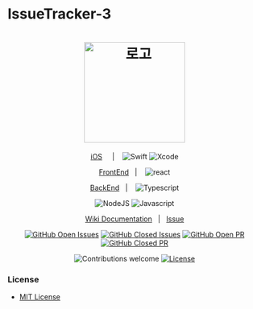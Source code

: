 # IssueTracker-3

<h1 align="center">
  <img src="https://simpleicons.org/icons/github.svg" width=200 alt="로고" />
</h1>

<div align="center">

[iOS](https://github.com/boostcamp-2020/IssueTracker-3/tree/master/iOS)&nbsp;&nbsp;&nbsp;&nbsp;&nbsp;|&nbsp;&nbsp;&nbsp; 
![Swift](https://img.shields.io/badge/swift-v5.1-orange?logo=swift)
![Xcode](https://img.shields.io/badge/xcode-v12.1-blue?logo=xcode)

[FrontEnd](https://github.com/boostcamp-2020/IssueTracker-3/tree/master/FE)&nbsp;&nbsp;&nbsp;|&nbsp;&nbsp;&nbsp; ![react](https://img.shields.io/badge/react-0.0-9cf?logo=react)

[BackEnd](https://github.com/boostcamp-2020/IssueTracker-3/tree/master/BE)&nbsp;&nbsp;&nbsp;|&nbsp;&nbsp;&nbsp; ![Typescript](https://img.shields.io/badge/typescript-v4.0.3-white?logo=typescript) 

![NodeJS](https://img.shields.io/badge/node.js-v12.18.3-green?logo=node.js)
![Javascript](https://img.shields.io/badge/javascript-ES6+-yellow?logo=javascript) 

[Wiki Documentation](https://github.com/boostcamp-2020/IssueTracker-3/wiki)&nbsp;&nbsp;&nbsp;|&nbsp;&nbsp;&nbsp;[Issue](https://github.com/boostcamp-2020/IssueTracker-3/issues)

[![GitHub Open Issues](https://img.shields.io/github/issues-raw/boostcamp-2020/IssueTracker-3?color=green)](https://github.com/boostcamp-2020/IssueTracker-3/issues)
[![GitHub Closed Issues](https://img.shields.io/github/issues-closed-raw/boostcamp-2020/IssueTracker-3?color=red)](https://github.com/boostcamp-2020/IssueTracker-3/issues)
[![GitHub Open PR](https://img.shields.io/github/issues-pr-raw/boostcamp-2020/IssueTracker-3?color=green)](https://github.com/boostcamp-2020/IssueTracker-3/issues)
[![GitHub Closed PR](https://img.shields.io/github/issues-pr-closed-raw/boostcamp-2020/IssueTracker-3?color=red)](https://github.com/boostcamp-2020/IssueTracker-3/issues)


![Contributions welcome](https://img.shields.io/badge/contributions-welcome-orange.svg)
[![License](https://img.shields.io/badge/license-MIT-blue.svg)](https://opensource.org/licenses/MIT)

</div>



### License

- [MIT License](https://github.com/boostcamp-2020/IssueTracker-3/blob/master/LICENSE)
